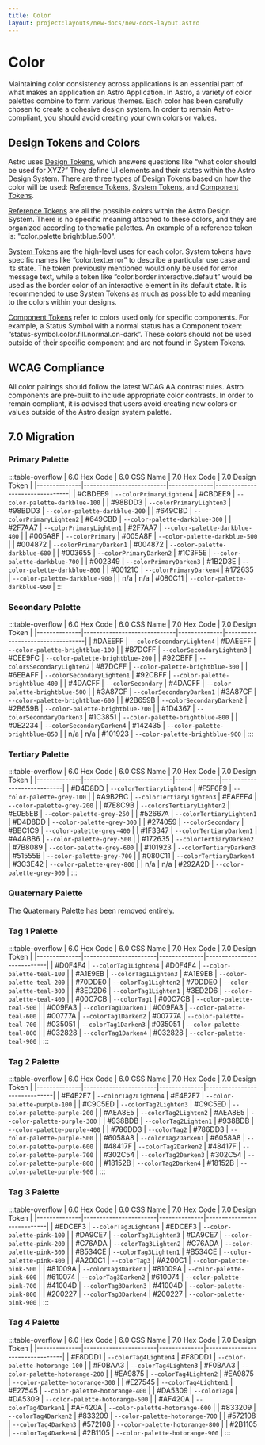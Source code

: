 ```yaml
---
title: Color
layout: project:layouts/new-docs/new-docs-layout.astro
---
```

<style>
td:not(.processed):nth-child(1),
td:not(.processed):nth-child(3),
td:not(.processed) > *,
color-swab {
	display: flex;

	/* Layout */
	align-items: center;
	gap: .25em;

	/* Text */
	font-family: ui-monospace;
	white-space: nowrap;
}

td:not(.processed):nth-child(1)::before,
td:not(.processed):nth-child(3)::before,
td:not(.processed) > *::before,
color-swab::before {
	content: "";

	/* Layout */
	inline-size: .875em;
	block-size: .875em;

	/* Appearance */
	background-color: var(--color);
	box-shadow: 0 0 0 1px inset;
}
</style>

# Color

Maintaining color consistency across applications is an essential part of what makes an application an Astro Application. In Astro, a variety of color palettes combine to form various themes. Each color has been carefully chosen to create a cohesive design system. In order to remain Astro-compliant, you should avoid creating your own colors or values.

## Design Tokens and Colors

Astro uses [Design Tokens](/design-tokens/getting-started/), which answers questions like “what color should be used for XYZ?” They define UI elements and their states within the Astro Design System. There are three types of Design Tokens based on how the color will be used: [Reference Tokens](/design-tokens/reference/), [System Tokens](/design-tokens/system), and [Component Tokens](/design-tokens/component).

[Reference Tokens](/design-tokens/reference) are all the possible colors within the Astro Design System. There is no specific meaning attached to these colors, and they are organized according to thematic palettes. An example of a reference token is: "color.palette.brightblue.500".

[System Tokens](/design-tokens/system) are the high-level uses for each color. System tokens have specific names like “color.text.error” to describe a particular use case and its state. The token previously mentioned would only be used for error message text, while a token like “color.border.interactive.default” would be used as the border color of an interactive element in its default state. It is recommended to use System Tokens as much as possible to add meaning to the colors within your designs.

[Component Tokens](/design-tokens/component) refer to colors used only for specific components. For example, a Status Symbol with a normal status has a Component token: ”status-symbol.color.fill.normal.on-dark”. These colors should not be used outside of their specific component and are not found in System Tokens.

## WCAG Compliance

All color pairings should follow the latest WCAG AA contrast rules. Astro components are pre-built to include appropriate color contrasts. In order to remain compliant, it is advised that users avoid creating new colors or values outside of the Astro design system palette.

## 7.0 Migration

### Primary Palette

:::table-overflow
| 6.0 Hex Code | 6.0 CSS Name             | 7.0 Hex Code | 7.0 Design Token               |
|--------------|--------------------------|--------------|--------------------------------|
| #CBDEE9      | `--colorPrimaryLighten4` | #CBDEE9      | `--color-palette-darkblue-100` |
| #98BDD3      | `--colorPrimaryLighten3` | #98BDD3      | `--color-palette-darkblue-200` |
| #649CBD      | `--colorPrimaryLighten2` | #649CBD      | `--color-palette-darkblue-300` |
| #2F7AA7      | `--colorPrimaryLighten1` | #2F7AA7      | `--color-palette-darkblue-400` |
| #005A8F      | `--colorPrimary`         | #005A8F      | `--color-palette-darkblue-500` |
| #004872      | `--colorPrimaryDarken1`  | #004872      | `--color-palette-darkblue-600` |
| #003655      | `--colorPrimaryDarken2`  | #1C3F5E      | `--color-palette-darkblue-700` |
| #002349      | `--colorPrimaryDarken3`  | #1B2D3E      | `--color-palette-darkblue-800` |
| #00121C      | `--colorPrimaryDarken4`  | #172635      | `--color-palette-darkblue-900` |
| n/a          | n/a                      | #080C11      | `--color-palette-darkblue-950` |
:::

### Secondary Palette

:::table-overflow
| 6.0 Hex Code | 6.0 CSS Name                | 7.0 Hex Code | 7.0 Design Token                 |
|--------------|-----------------------------|--------------|----------------------------------|
| #DAEEFF      | `--colorSecondaryLighten4`  | #DAEEFF      | `--color-palette-brightblue-100` |
| #B7DCFF      | `--colorSecondaryLighten3`  | #CEE9FC      | `--color-palette-brightblue-200` |
| #92CBFF      | `--colorsSecondaryLighten2` | #87DCFF      | `--color-palette-brightblue-300` |
| #6EBAFF      | `--colorSecondaryLighten1`  | #92CBFF      | `--color-palette-brightblue-400` |
| #4DACFF      | `--colorSecondary`          | #4DACFF      | `--color-palette-brightblue-500` |
| #3A87CF      | `--colorSecondaryDarken1`   | #3A87CF      | `--color-palette-brightblue-600` |
| #2B659B      | `--colorSecondaryDarken2`   | #2B659B      | `--color-palette-brightblue-700` |
| #1D4367      | `--colorSecondaryDarken3`   | #1C3851      | `--color-palette-brightblue-800` |
| #0E2234      | `--colorSecondaryDarken4`   | #142435      | `--color-palette-brightblue-850` |
| n/a          | n/a                         | #101923      | `--color-palette-brightblue-900` |
:::

### Tertiary Palette

:::table-overflow
| 6.0 Hex Code | 6.0 CSS Name               | 7.0 Hex Code | 7.0 Design Token           |
|--------------|----------------------------|--------------|----------------------------|
| #D4D8DD      | `--colorTertiaryLighten4`  | #F5F6F9      | `--color-palette-grey-100` |
| #A9B2BC      | `--colorTertiaryLighten3`  | #EAEEF4      | `--color-palette-grey-200` |
| #7E8C9B      | `--colorsTertiaryLighten2` | #E0E5EB      | `--color-palette-grey-250` |
| #52667A      | `--colorTertiaryLighten1`  | #D4D8DD      | `--color-palette-grey-300` |
| #274059      | `--colorSecondary`         | #BBC1C9      | `--color-palette-grey-400` |
| #1F3347      | `--colorTertiaryDarken1`   | #A4ABB6      | `--color-palette-grey-500` |
| #172635      | `--colorTertiaryDarken2`   | #7B8089      | `--color-palette-grey-600` |
| #101923      | `--colorTertiaryDarken3`   | #51555B      | `--color-palette-grey-700` |
| #080C11      | `--colorTertiaryDarken4`   | #3C3E42      | `--color-palette-grey-800` |
| n/a          | n/a                        | #292A2D      | `--color-palette-grey-900` |
:::

### Quaternary Palette

The Quaternary Palette has been removed entirely.

### Tag 1 Palette

:::table-overflow
| 6.0 Hex Code | 6.0 CSS Name          | 7.0 Hex Code | 7.0 Design Token           |
|--------------|-----------------------|--------------|----------------------------|
| #D0F4F4      | `--colorTag1Lighten4` | #D0F4F4      | `--color-palette-teal-100` |
| #A1E9EB      | `--colorTag1Lighten3` | #A1E9EB      | `--color-palette-teal-200` |
| #70DDE0      | `--colorTag1Lighten2` | #70DDE0      | `--color-palette-teal-300` |
| #3ED2D6      | `--colorTag1Lighten1` | #3ED2D6      | `--color-palette-teal-400` |
| #00C7CB      | `--colorTag1`         | #00C7CB      | `--color-palette-teal-500` |
| #009FA3      | `--colorTag1Darken1`  | #009FA3      | `--color-palette-teal-600` |
| #00777A      | `--colorTag1Darken2`  | #00777A      | `--color-palette-teal-700` |
| #035051      | `--colorTag1Darken3`  | #035051      | `--color-palette-teal-800` |
| #032828      | `--colorTag1Darken4`  | #032828      | `--color-palette-teal-900` |
:::

### Tag 2 Palette

:::table-overflow
| 6.0 Hex Code | 6.0 CSS Name          | 7.0 Hex Code | 7.0 Design Token             |
|--------------|-----------------------|--------------|------------------------------|
| #E4E2F7      | `--colorTag2Lighten4` | #E4E2F7      | `--color-palette-purple-100` |
| #C9C5ED      | `--colorTag2Lighten3` | #C9C5ED      | `--color-palette-purple-200` |
| #AEA8E5      | `--colorTag2Lighten2` | #AEA8E5      | `--color-palette-purple-300` |
| #938BDB      | `--colorTag2Lighten1` | #938BDB      | `--color-palette-purple-400` |
| #786DD3      | `--colorTag2`         | #786DD3      | `--color-palette-purple-500` |
| #6058A8      | `--colorTag2Darken1`  | #6058A8      | `--color-palette-purple-600` |
| #48417F      | `--colorTag2Darken2`  | #48417F      | `--color-palette-purple-700` |
| #302C54      | `--colorTag2Darken3`  | #302C54      | `--color-palette-purple-800` |
| #18152B      | `--colorTag2Darken4`  | #18152B      | `--color-palette-purple-900` |
:::

### Tag 3 Palette

:::table-overflow
| 6.0 Hex Code | 6.0 CSS Name          | 7.0 Hex Code | 7.0 Design Token           |
|--------------|-----------------------|--------------|----------------------------|
| #EDCEF3      | `--colorTag3Lighten4` | #EDCEF3      | `--color-palette-pink-100` |
| #DA9CE7      | `--colorTag3Lighten3` | #DA9CE7      | `--color-palette-pink-200` |
| #C76ADA      | `--colorTag3Lighten2` | #C76ADA      | `--color-palette-pink-300` |
| #B534CE      | `--colorTag3Lighten1` | #B534CE      | `--color-palette-pink-400` |
| #A200C1      | `--colorTag3`         | #A200C1      | `--color-palette-pink-500` |
| #81009A      | `--colorTag3Darken1`  | #81009A      | `--color-palette-pink-600` |
| #610074      | `--colorTag3Darken2`  | #610074      | `--color-palette-pink-700` |
| #41004D      | `--colorTag3Darken3`  | #41004D      | `--color-palette-pink-800` |
| #200227      | `--colorTag3Darken4`  | #200227      | `--color-palette-pink-900` |
:::

### Tag 4 Palette

:::table-overflow
| 6.0 Hex Code | 6.0 CSS Name          | 7.0 Hex Code | 7.0 Design Token                |
|--------------|-----------------------|--------------|---------------------------------|
| #F8DDD1      | `--colorTag4Lighten4` | #F8DDD1      | `--color-palette-hotorange-100` |
| #F0BAA3      | `--colorTag4Lighten3` | #F0BAA3      | `--color-palette-hotorange-200` |
| #EA9875      | `--colorTag4Lighten2` | #EA9875      | `--color-palette-hotorange-300` |
| #E27545      | `--colorTag4Lighten1` | #E27545      | `--color-palette-hotorange-400` |
| #DA5309      | `--colorTag4`         | #DA5309      | `--color-palette-hotorange-500` |
| #AF420A      | `--colorTag4Darken1`  | #AF420A      | `--color-palette-hotorange-600` |
| #833209      | `--colorTag4Darken2`  | #833209      | `--color-palette-hotorange-700` |
| #572108      | `--colorTag4Darken3`  | #572108      | `--color-palette-hotorange-800` |
| #2B1105      | `--colorTag4Darken4`  | #2B1105      | `--color-palette-hotorange-900` |
:::

<script type="module">
customElements.define('color-swab', class extends HTMLElement {})

/** Matches a value which is a 6-digit hex color. */
const matchHexColor = /^#[0-9A-Fa-f]{6}$/

/** Matches a value which is CSS custom property. */
const matchCustomProp = /^--[\w-]+$/

// transform tables within any available table overflow elements
for (const td of document.querySelectorAll('.table-overflow td')) {
	td.classList.add('processed')

	const tdContent = td.textContent

	/* Whether the content of the TD matched a 6-digit hex color. */
	const isTdHexColor = matchHexColor.test(tdContent)

	// conditionally wrap the contents of the td in a <color-swab>
	if (isTdHexColor) {
		td.innerHTML = (
			`<color-swab style="--color:${tdContent}">${tdContent}</color-swab>`
		)

		const nextTd = td.nextSibling
		const nextTdContent = nextTd?.textContent

		/* Whether the content of the next TD matched a CSS custom property. */
		const isTdHexColor = matchCustomProp.test(nextTdContent)

		// conditionally wrap the contents of the next td in a <color-swab>
		if (isTdHexColor) {
			nextTd.innerHTML = (
				`<color-swab style="--color:${tdContent}">${nextTdContent}</color-swab>`
			)
		}
	}
}
</script>

